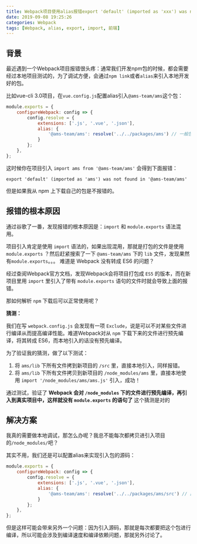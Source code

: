 ```yaml
---
title: Webpack项目使用alias报错export 'default' (imported as 'xxx') was not found in 'xxxx'
date: 2019-09-08 19:25:26
categories: Webpack
tags: [Webpack, alias, export, import, 前端]
---
```


## 背景

最近遇到一个Webpack项目报错很头疼：通常我们开发npm包的时候，都会需要经过本地项目测试的，为了调试方便，会通过`npm link`或者`alias`来引入本地开发好的包。

比如vue-cli 3.0项目，在`vue.config.js`配置alias引入`@ams-team/ams`这个包：

```js
module.exports = {
    configureWebpack: config => {
        config.resolve = {
            extensions: ['.js', '.vue', '.json'],
            alias: {
                '@ams-team/ams': resolve('../../packages/ams') // 一般包的package.json会通过 main: "lib/ams.js"来知道引入文件的
            }
        };
    },
};
```
这时候你在项目引入 `import ams from '@ams-team/ams'` 会得到下面报错：

```cli
export 'default' (imported as 'ams') was not found in '@ams-team/ams'
```
但是如果我从 npm 上下载自己的包是不报错的。

<!-- more -->

## 报错的根本原因

通过谷歌了一番，发现报错的根本原因是：`import` 和 `module.exports` 语法混用。

项目引入肯定是使用 `import` 语法的，如果出现混用，那就是打包的文件是使用 `module.exports` ？然后赶紧搜索了一下 `@ams-team/ams` 下的 `lib` 文件，发现果然有`module.exports`。。。
难道是 Webpack 没有转成 ES6 的问题？

经过查阅Webpack官方文档，发现Webpack会将项目打包成 `ES5` 的版本，而在新项目里用 `import` 里引入了带有 `module.exports` 语句的文件时就会导致上面的报错。

那如何解析 `npm` 下载后可以正常使用呢？

**猜测：**

我们在写 `webpack.config.js` 会发现有一项 `Exclude`，说是可以不对某些文件进行编译从而提高编译性能。难道Webpack对从 `npm` 下载下来的文件进行预先编译，将其转成 ES6，而本地引入的话没有预先编译。

为了验证我的猜测，做了以下测试：

1. 将 `ams/lib` 下所有文件拷到新项目的 `/src` 里，直接本地引入，同样报错。
2. 将 `ams/lib` 下所有文件拷贝到新项目的 `/node_modules/ams` 里，直接本地使用 `import '/node_modules/ams/ams.js'` 引入，成功！

通过测试，验证了 **Webpack 会对 `/node_modules` 下的文件进行预先编译，再引入到真实项目中，这样就没有 `module.exports` 的语句了** 这个猜测是对的

## 解决方案

我真的需要做本地调试，那怎么办呢？我总不能每次都拷贝进引入项目的`/node_modules/`吧？

其实不用，我们还是可以配置alias来实现引入包的源码：

```js
module.exports = {
    configureWebpack: config => {
        config.resolve = {
            extensions: ['.js', '.vue', '.json'],
            alias: {
                '@ams-team/ams': resolve('../../packages/ams/src') // 直接引用src源码
            }
        };
    },
};
```

但是这样可能会带来另外一个问题：因为引入源码，那就是每次都要把这个包进行编译，所以可能会涉及到编译速度和编译依赖问题，那就另外讨论了。